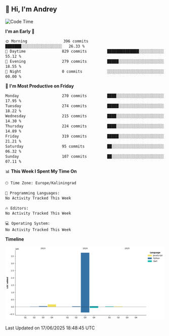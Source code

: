 ## 👋 Hi, I'm Andrey

<!--START_SECTION:waka-->
![Code Time](http://img.shields.io/badge/Code%20Time-874%20hrs%2027%20mins-blue)

**I'm an Early 🐤** 

```text
🌞 Morning                396 commits         ███████░░░░░░░░░░░░░░░░░░   26.33 % 
🌆 Daytime                829 commits         ██████████████░░░░░░░░░░░   55.12 % 
🌃 Evening                279 commits         █████░░░░░░░░░░░░░░░░░░░░   18.55 % 
🌙 Night                  0 commits           ░░░░░░░░░░░░░░░░░░░░░░░░░   00.00 % 
```
📅 **I'm Most Productive on Friday** 

```text
Monday                   270 commits         ████░░░░░░░░░░░░░░░░░░░░░   17.95 % 
Tuesday                  274 commits         █████░░░░░░░░░░░░░░░░░░░░   18.22 % 
Wednesday                215 commits         ████░░░░░░░░░░░░░░░░░░░░░   14.30 % 
Thursday                 224 commits         ████░░░░░░░░░░░░░░░░░░░░░   14.89 % 
Friday                   319 commits         █████░░░░░░░░░░░░░░░░░░░░   21.21 % 
Saturday                 95 commits          ██░░░░░░░░░░░░░░░░░░░░░░░   06.32 % 
Sunday                   107 commits         ██░░░░░░░░░░░░░░░░░░░░░░░   07.11 % 
```


📊 **This Week I Spent My Time On** 

```text
🕑︎ Time Zone: Europe/Kaliningrad

💬 Programming Languages: 
No Activity Tracked This Week

🔥 Editors: 
No Activity Tracked This Week

💻 Operating System: 
No Activity Tracked This Week
```

**Timeline**

![Lines of Code chart](https://raw.githubusercontent.com/Mist3s/Mist3s/main/assets/bar_graph.png)


 Last Updated on 17/06/2025 18:48:45 UTC
<!--END_SECTION:waka-->

